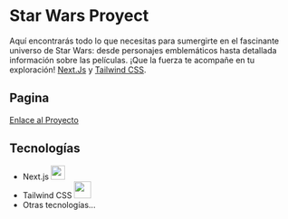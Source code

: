 # Star Wars Proyect

Aquí encontrarás todo lo que necesitas para sumergirte en el fascinante universo de Star Wars: desde personajes emblemáticos hasta detallada información sobre las películas. ¡Que la fuerza te acompañe en tu exploración! [Next.Js](https://nextjs.org/) y [Tailwind CSS](https://tailwindcss.com/).

## Pagina

[Enlace al Proyecto](https://star-wars-proyect-jair.netlify.app/) <!-- Reemplaza con el enlace real -->

## Tecnologías

- Next.js <img src="https://cdn.worldvectorlogo.com/logos/next-js.svg"  width="25">
- Tailwind CSS  <img src="https://upload.wikimedia.org/wikipedia/commons/thumb/d/d5/Tailwind_CSS_Logo.svg/320px-Tailwind_CSS_Logo.svg.png" alt="" width="30">
- Otras tecnologías...
